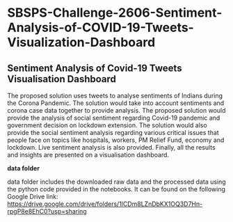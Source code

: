 # SBSPS-Challenge-2606-Sentiment-Analysis-of-COVID-19-Tweets-Visualization-Dashboard
<h2>Sentiment Analysis of Covid-19 Tweets Visualisation Dashboard</h2>

The proposed solution uses tweets to analyse sentiments of Indians during the Corona Pandemic. The solution would take into account sentiments and corona case data together to provide analysis. The proposed solution would provide the analysis of social sentiment regarding Covid-19 pandemic and government decision on lockdown extension. The solution would also provide the social sentiment analysis regarding various critical issues that people face on topics like hospitals, workers, PM Relief Fund, economy and lockdown. Live sentiment analysis is also provided. Finally, all the results and insights are presented on a visualisation dashboard.

<b>data folder</b>

data folder includes the downloaded raw data and the processed data using the python code provided in the notebooks. It can be found on the following Google Drive link: https://drive.google.com/drive/folders/1lCDm8LZnDbKX1OQ3D7Hn-rpgP8e8EhC0?usp=sharing

